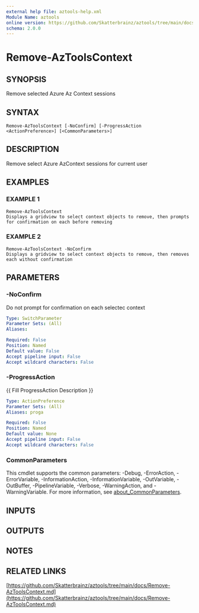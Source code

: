 ```yaml
---
external help file: aztools-help.xml
Module Name: aztools
online version: https://github.com/Skatterbrainz/aztools/tree/main/docs/Remove-AzToolsContext.md
schema: 2.0.0
---
```


# Remove-AzToolsContext

## SYNOPSIS
Remove selected Azure Az Context sessions

## SYNTAX

```
Remove-AzToolsContext [-NoConfirm] [-ProgressAction <ActionPreference>] [<CommonParameters>]
```

## DESCRIPTION
Remove select Azure AzContext sessions for current user

## EXAMPLES

### EXAMPLE 1
```
Remove-AzToolsContext
Displays a gridview to select context objects to remove, then prompts for confirmation on each before removing
```

### EXAMPLE 2
```
Remove-AzToolsContext -NoConfirm
Displays a gridview to select context objects to remove, then removes each without confirmation
```

## PARAMETERS

### -NoConfirm
Do not prompt for confirmation on each selectec context

```yaml
Type: SwitchParameter
Parameter Sets: (All)
Aliases:

Required: False
Position: Named
Default value: False
Accept pipeline input: False
Accept wildcard characters: False
```

### -ProgressAction
{{ Fill ProgressAction Description }}

```yaml
Type: ActionPreference
Parameter Sets: (All)
Aliases: proga

Required: False
Position: Named
Default value: None
Accept pipeline input: False
Accept wildcard characters: False
```

### CommonParameters
This cmdlet supports the common parameters: -Debug, -ErrorAction, -ErrorVariable, -InformationAction, -InformationVariable, -OutVariable, -OutBuffer, -PipelineVariable, -Verbose, -WarningAction, and -WarningVariable. For more information, see [about_CommonParameters](http://go.microsoft.com/fwlink/?LinkID=113216).

## INPUTS

## OUTPUTS

## NOTES

## RELATED LINKS

[https://github.com/Skatterbrainz/aztools/tree/main/docs/Remove-AzToolsContext.md](https://github.com/Skatterbrainz/aztools/tree/main/docs/Remove-AzToolsContext.md)

